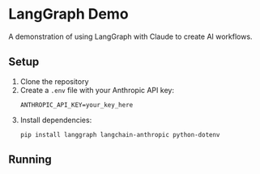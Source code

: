 # LangGraph Demo

A demonstration of using LangGraph with Claude to create AI workflows.

## Setup

1. Clone the repository
2. Create a `.env` file with your Anthropic API key:
   ```
   ANTHROPIC_API_KEY=your_key_here
   ```
3. Install dependencies:
   ```
   pip install langgraph langchain-anthropic python-dotenv
   ```

## Running 